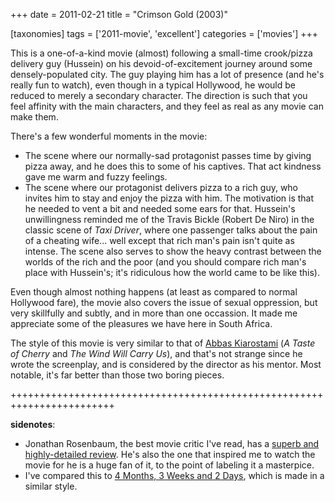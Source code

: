+++
date = 2011-02-21
title = "Crimson Gold (2003)"

[taxonomies]
tags = ['2011-movie', 'excellent']
categories = ['movies']
+++

This is a one-of-a-kind movie (almost) following a small-time
crook/pizza delivery guy (Hussein) on his devoid-of-excitement journey
around some densely-populated city. The guy playing him has a lot of
presence (and he\'s really fun to watch), even though in a typical
Hollywood, he would be reduced to merely a secondary character. The
direction is such that you feel affinity with the main characters, and
they feel as real as any movie can make them.

There\'s a few wonderful moments in the movie:

-   The scene where our normally-sad protagonist passes time by giving
    pizza away, and he does this to some of his captives. That act
    kindness gave me warm and fuzzy feelings.
-   The scene where our protagonist delivers pizza to a rich guy, who
    invites him to stay and enjoy the pizza with him. The motivation is
    that he needed to vent a bit and needed some ears for that.
    Hussein\'s unwillingness reminded me of the Travis Bickle (Robert De
    Niro) in the classic scene of *Taxi Driver*, where one passenger
    talks about the pain of a cheating wife\... well except that rich
    man\'s pain isn\'t quite as intense. The scene also serves to show
    the heavy contrast between the worlds of the rich and the poor (and
    you should compare rich man\'s place with Hussein\'s; it\'s
    ridiculous how the world came to be like this).

Even though almost nothing happens (at least as compared to normal
Hollywood fare), the movie also covers the issue of sexual oppression,
but very skillfully and subtly, and in more than one occassion. It made
me appreciate some of the pleasures we have here in South Africa.

The style of this movie is very similar to that of [Abbas Kiarostami]
(*A Taste of Cherry* and *The Wind Will Carry Us*), and that\'s not
strange since he wrote the screenplay, and is considered by the director
as his mentor. Most notable, it\'s far better than those two boring
pieces.

++++++++++++++++++++++++++++++++++++++++++++++++++++++++++++++++++++++++

**sidenotes**:

-   Jonathan Rosenbaum, the best movie critic I\'ve read, has a [superb
    and highly-detailed review]. He\'s also the one that inspired me to
    watch the movie for he is a huge fan of it, to the point of labeling
    it a masterpice.
-   I\'ve compared this to [4 Months, 3 Weeks and 2 Days], which is made
    in a similar style.

  [Abbas Kiarostami]: http://en.wikipedia.org/wiki/Abbas_Kiarostami
  [superb and highly-detailed review]: http://www.jonathanrosenbaum.com/?p=6061
  [4 Months, 3 Weeks and 2 Days]: http://movies.tshepang.net/4-months-3-weeks-and-2-days-2007
